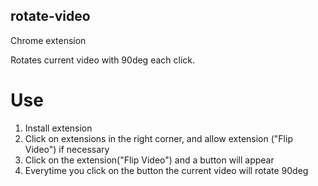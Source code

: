 ## rotate-video
Chrome extension

Rotates current video with 90deg each click.

# Use
1. Install extension
2. Click on extensions in the right corner, and allow extension ("Flip Video") if necessary
3. Click on the extension("Flip Video") and a button will appear
4. Everytime you click on the button the current video will rotate 90deg
